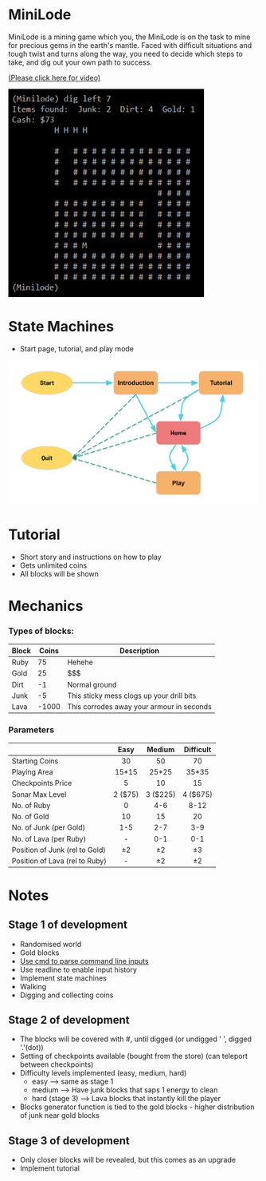 # MiniLode

MiniLode is a mining game which you, the MiniLode is on the task to mine for precious gems in the earth's mantle. Faced with difficult situations and tough twist and turns along the way, you need to decide which steps to take, and dig out your own path to success.

[(Please click here for video)](https://github.com/LoJunKai/DW-Game/raw/master/DW%20Game%20Video.mp4)

![Please go to https://github.com/LoJunKai/DW-Game.git if you cannot see this image](https://github.com/LoJunKai/DW-Game/raw/master/Demo.png)


# State Machines
  - Start page, tutorial, and play mode

![Please go to https://github.com/LoJunKai/DW-Game.git if you cannot see this image](https://github.com/LoJunKai/DW-Game/raw/master/State_Diagrams.png)
  
 
# Tutorial

  - Short story and instructions on how to play
  - Gets unlimited coins
  - All blocks will be shown
  
  
# Mechanics

### Types of blocks:
| Block | Coins | Description |
| --- | --- | --- |
| Ruby | 75 | Hehehe |
| Gold | 25 | $$$ |
| Dirt | -1 | Normal ground |
| Junk | -5 | This sticky mess clogs up your drill bits |
| Lava | -1000 | This corrodes away your armour in seconds |

### Parameters
|  | Easy | Medium | Difficult |
|--| :---: | :---: | :---: |
| Starting Coins | 30 | 50 | 70 |
| Playing Area | 15\*15 | 25\*25 | 35\*35 | 
| Checkpoints Price | 5 | 10 | 15 |
| Sonar Max Level | 2 ($75) | 3 ($225) | 4 ($675) |
| No. of Ruby | 0 | 4-6 | 8-12 |
| No. of Gold | 10 | 15 | 20 |
| No. of Junk (per Gold) | 1-5 | 2-7 | 3-9 |
| No. of Lava (per Ruby) | - | 0-1 | 0-1 |
| Position of Junk (rel to Gold) | ±2 | ±2 | ±3 |
| Position of Lava (rel to Ruby) | - | ±2 | ±2 |


# Notes

## Stage 1 of development
  - Randomised world
  - Gold blocks
  - [Use cmd to parse command line inputs](https://wiki.python.org/moin/CmdModule)
  - Use readline to enable input history
  - Implement state machines
  - Walking
  - Digging and collecting coins

## Stage 2 of development
  - The blocks will be covered with #, until digged (or undigged ' ', digged '.'(dot))
  - Setting of checkpoints available (bought from the store) (can teleport between checkpoints)
  - Difficulty levels implemented (easy, medium, hard)
    - easy --> same as stage 1
    - medium --> Have junk blocks that saps 1 energy to clean
    - hard (stage 3) --> Lava blocks that instantly kill the player
  - Blocks generator function is tied to the gold blocks - higher distribution of junk near gold blocks

## Stage 3 of development
  - Only closer blocks will be revealed, but this comes as an upgrade
  - Implement tutorial
